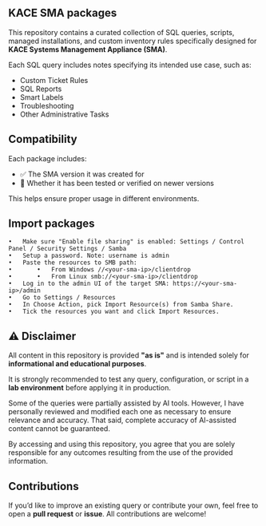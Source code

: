## KACE SMA packages

This repository contains a curated collection of SQL queries, scripts, managed installations, and custom inventory rules specifically designed for **KACE Systems Management Appliance (SMA)**.

Each SQL query includes notes specifying its intended use case, such as:

- Custom Ticket Rules  
- SQL Reports  
- Smart Labels  
- Troubleshooting  
- Other Administrative Tasks  


## Compatibility

Each package includes:

- ✅ The SMA version it was created for  
- 🔄 Whether it has been tested or verified on newer versions  

This helps ensure proper usage in different environments.


## Import packages

	•	Make sure "Enable file sharing" is enabled: Settings / Control Panel / Security Settings / Samba
	•	⁠⁠Setup a password. Note: username is admin
	•	Paste the resources to SMB path:
	•		•	From Windows //<your-sma-ip>/clientdrop 
	•		•	From Linux smb://<your-sma-ip>/clientdrop 
	•	Log in to the admin UI of the target SMA: https://<your-sma-ip>/admin
	•	Go to Settings / Resources
	•	In Choose Action, pick Import Resource(s) from Samba Share.
	•	Tick the resources you want and click Import Resources.


## ⚠️ Disclaimer

All content in this repository is provided **"as is"** and is intended solely for **informational and educational purposes**.

It is strongly recommended to test any query, configuration, or script in a **lab environment** before applying it in production.

Some of the queries were partially assisted by AI tools. However, I have personally reviewed and modified each one as necessary to ensure relevance and accuracy. That said, complete accuracy of AI-assisted content cannot be guaranteed.

By accessing and using this repository, you agree that you are solely responsible for any outcomes resulting from the use of the provided information.


## Contributions

If you’d like to improve an existing query or contribute your own, feel free to open a **pull request** or **issue**. All contributions are welcome!
